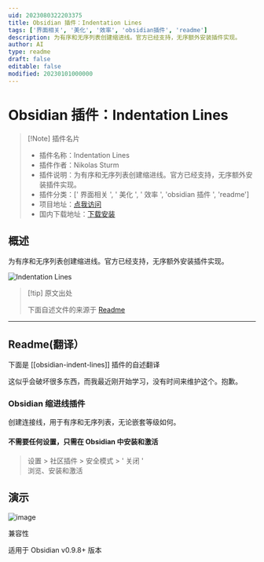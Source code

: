 ```yaml
---
uid: 2023080322203375
title: Obsidian 插件：Indentation Lines
tags: ['界面相关', '美化', '效率', 'obsidian插件', 'readme']
description: 为有序和无序列表创建缩进线。官方已经支持，无序额外安装插件实现。
author: AI
type: readme
draft: false
editable: false
modified: 20230101000000
---
```


# Obsidian 插件：Indentation Lines

> [!Note] 插件名片
> - 插件名称：Indentation Lines
> - 插件作者：Nikolas Sturm
> - 插件说明：为有序和无序列表创建缩进线。官方已经支持，无序额外安装插件实现。
> - 插件分类：[' 界面相关 ', ' 美化 ', ' 效率 ', 'obsidian 插件 ', 'readme']
> - 项目地址：[点我访问](https://github.com/Arch-Storm/obsidian-indent-lines)
> - 国内下载地址：[下载安装](https://pkmer.cn/products/plugin/pluginMarket/?obsidian-indent-lines)

## 概述

为有序和无序列表创建缩进线。官方已经支持，无序额外安装插件实现。

![Indentation Lines](https://cdn.pkmer.cn/covers/obsidian-indent-lines.PNG!pkmer)

> [!tip] 原文出处
>
>下面自述文件的来源于 [Readme](https://ghproxy.net/https://raw.githubusercontent.com/Arch-Storm/obsidian-indent-lines/main/README.md)

---

## Readme(翻译）

下面是 [[obsidian-indent-lines]] 插件的自述翻译

这似乎会破坏很多东西，而我最近刚开始学习，没有时间来维护这个。抱歉。

### Obsidian 缩进线插件

创建连接线，用于有序和无序列表，无论嵌套等级如何。

#### 不需要任何设置，只需在 Obsidian 中安装和激活

> 设置 > 社区插件 > 安全模式 > ' 关闭 '<br/>
> 浏览、安装和激活

## 演示

![image](https://user-images.githubusercontent.com/42775469/117072649-114a0b00-ad31-11eb-85fe-125afbd4f0bf.png)

兼容性

适用于 Obsidian v0.9.8+ 版本
